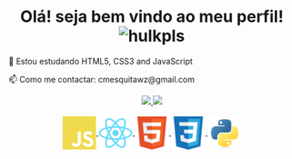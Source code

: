 <h1></h1>
<h1 align="center"> Olá! seja bem vindo ao meu perfil! <img src="https://i.imgur.com/ZEkFJCG.gif" height="80" width="80" alt="hulkpls"></h1>

<p> 🌱 Estou estudando HTML5, CSS3 and JavaScript </p>
<p> 📫 Como me contactar: cmesquitawz@gmail.com </p>

<div align="center" display="flex">
  <a href="https://github.com/cmesquitawz">
  <img height="180em" src="https://github-readme-stats.vercel.app/api?username=cmesquitawz&show_icons=true&theme=dark&include_all_commits=true&count_private=true"/>
  <img height="180em" src="https://github-readme-stats.vercel.app/api/top-langs/?username=cmesquitawz&layout=compact&langs_count=7&theme=dark"/>
</div>

<div style="display: inline_block" align="center"><br>
  <img align="center" alt="cmesquitawz-Js" height="60" width="60" src="https://raw.githubusercontent.com/devicons/devicon/master/icons/javascript/javascript-plain.svg">
  <img align="center" alt="cmesquitawz-React" height="60" width="60" src="https://raw.githubusercontent.com/devicons/devicon/master/icons/react/react-original.svg">
  <img align="center" alt="cmessquitawz-HTML" height="60" width="60" src="https://raw.githubusercontent.com/devicons/devicon/master/icons/html5/html5-original.svg">
  <img align="center" alt="cmesquitawz-CSS" height="60" width="60" src="https://raw.githubusercontent.com/devicons/devicon/master/icons/css3/css3-original.svg">
  <img align="center" alt="cmesquitawz-Python" height="60" width="60" src="https://raw.githubusercontent.com/devicons/devicon/master/icons/python/python-original.svg">
</div>
 
